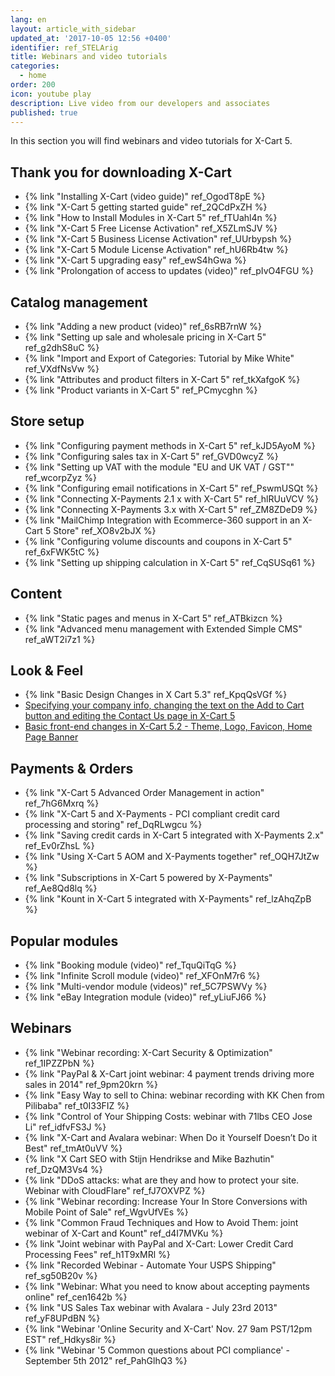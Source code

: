 ```yaml
---
lang: en
layout: article_with_sidebar
updated_at: '2017-10-05 12:56 +0400'
identifier: ref_STELArig
title: Webinars and video tutorials
categories:
  - home
order: 200
icon: youtube play
description: Live video from our developers and associates
published: true
---
```


In this section you will find webinars and video tutorials for X-Cart 5.

## Thank you for downloading X-Cart

*   {% link "Installing X-Cart (video guide)" ref_OgodT8pE %}
*   {% link "X-Cart 5 getting started guide" ref_2QCdPxZH %}
*   {% link "How to Install Modules in X-Cart 5" ref_fTUahl4n %}
*   {% link "X-Cart 5 Free License Activation" ref_X5ZLmSJV %}
*   {% link "X-Cart 5 Business License Activation" ref_UUrbypsh %}
*   {% link "X-Cart 5 Module License Activation" ref_hU6Rb4tw %}
*   {% link "X-Cart 5 upgrading easy" ref_ewS4hGwa %}
*   {% link "Prolongation of access to updates (video)" ref_pIvO4FGU %}

## Catalog management

*   {% link "Adding a new product (video)" ref_6sRB7rnW %}
*   {% link "Setting up sale and wholesale pricing in X-Cart 5" ref_g2dhS8uC %}
*   {% link "Import and Export of Categories: Tutorial by Mike White" ref_VXdfNsVw %}
*   {% link "Attributes and product filters in X-Cart 5" ref_tkXafgoK %}
*   {% link "Product variants in X-Cart 5" ref_PCmycghn %}

## Store setup

*   {% link "Configuring payment methods in X-Cart 5" ref_kJD5AyoM %}
*   {% link "Configuring sales tax in X-Cart 5" ref_GVD0wcyZ %}
*   {% link "Setting up VAT with the module "EU and UK VAT / GST"" ref_wcorpZyz %}
*   {% link "Configuring email notifications in X-Cart 5" ref_PswmUSQt %}
*   {% link "Connecting X-Payments 2.1 x with X-Cart 5" ref_hlRUuVCV %}
*   {% link "Connecting X-Payments 3.x with X-Cart 5" ref_ZM8ZDeD9 %}
*   {% link "MailChimp Integration with Ecommerce-360 support in an X-Cart 5 Store" ref_XO8v2bJX %}
*   {% link "Configuring volume discounts and coupons in X-Cart 5" ref_6xFWK5tC %}
*   {% link "Setting up shipping calculation in X-Cart 5" ref_CqSUSq61 %}

## Content

*   {% link "Static pages and menus in X-Cart 5" ref_ATBkizcn %}
*   {% link "Advanced menu management with Extended Simple CMS" ref_aWT2i7z1 %}

## Look & Feel

*   {% link "Basic Design Changes in X Cart 5.3" ref_KpqQsVGf %}
*   [Specifying your company info, changing the text on the Add to Cart button and editing the Contact Us page in X-Cart 5](http://devs.x-cart.com/en/webinars_and_video_tutorials/specifying_your_company_info__changing_the_text_on_the_add_to_cart_button_and_editing_the_contact_us_page_in_x-cart_5.html)
*   [Basic front-end changes in X-Cart 5.2 - Theme, Logo, Favicon, Home Page Banner](http://devs.x-cart.com/en/webinars_and_video_tutorials/basic_front-end_changes_in_x-cart_5.2_-_theme__logo__favicon__home_page_banner.html)

## Payments & Orders

*   {% link "X-Cart 5 Advanced Order Management in action" ref_7hG6Mxrq %}
*   {% link "X-Cart 5 and X-Payments - PCI compliant credit card processing and storing" ref_DqRLwgcu %}
*   {% link "Saving credit cards in X-Cart 5 integrated with X-Payments 2.x" ref_Ev0rZhsL %}
*   {% link "Using X-Cart 5 AOM and X-Payments together" ref_OQH7JtZw %}
*   {% link "Subscriptions in X-Cart 5 powered by X-Payments" ref_Ae8Qd8lq %}
*   {% link "Kount in X-Cart 5 integrated with X-Payments" ref_lzAhqZpB %}

## Popular modules

*   {% link "Booking module (video)" ref_TquQiTqG %}
*   {% link "Infinite Scroll module (video)" ref_XFOnM7r6 %}
*   {% link "Multi-vendor module (videos)" ref_5C7PSWVy %}
*   {% link "eBay Integration module (video)" ref_yLiuFJ66 %}

## Webinars

*   {% link "Webinar recording: X-Cart Security & Optimization" ref_1IPZZPbN %}
*   {% link "PayPal & X-Cart joint webinar: 4 payment trends driving more sales in 2014" ref_9pm20krn %}
*   {% link "Easy Way to sell to China: webinar recording with KK Chen from Pilibaba" ref_t0I33FIZ %}
*   {% link "Control of Your Shipping Costs: webinar with 71lbs CEO Jose Li" ref_idfvFS3J %}
*   {% link "X-Cart and Avalara webinar: When Do it Yourself Doesn’t Do it Best" ref_tmAt0uVV %}
*   {% link "X Cart SEO with Stijn Hendrikse and Mike Bazhutin" ref_DzQM3Vs4 %}
*   {% link "DDoS attacks: what are they and how to protect your site. Webinar with CloudFlare" ref_fJ7OXVPZ %}
*   {% link "Webinar recording: Increase Your In Store Conversions with Mobile Point of Sale" ref_WgvUfVEs %}
*   {% link "Common Fraud Techniques and How to Avoid Them: joint webinar of X-Cart and Kount" ref_d4I7MVKu %}
*   {% link "Joint webinar with PayPal and X-Cart: Lower Credit Card Processing Fees" ref_h1T9xMRl %}
*   {% link "Recorded Webinar - Automate Your USPS Shipping" ref_sg50B20v %}
*   {% link "Webinar: What you need to know about accepting payments online" ref_cen1642b %}
*   {% link "US Sales Tax webinar with Avalara - July 23rd 2013" ref_yF8UPdBN %}
*   {% link "Webinar 'Online Security and X-Cart' Nov. 27 9am PST/12pm EST" ref_Hdkys8ir %}
*   {% link "Webinar '5 Common questions about PCI compliance' - September 5th 2012" ref_PahGlhQ3 %}
